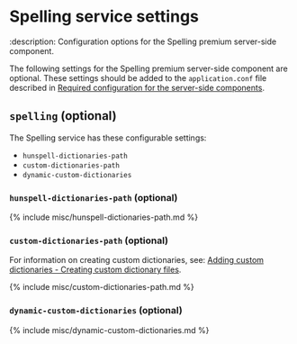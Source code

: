 # Spelling service settings
:description: Configuration options for the Spelling premium server-side component.

The following settings for the Spelling premium server-side component are optional. These settings should be added to the `application.conf` file described in [Required configuration for the server-side components]({{site.baseurl}}/how-to-guides/premium-server-side-guide/configure-server-side-services/configure-required-services/).

## `spelling` (optional)

The Spelling service has these configurable settings:

- `hunspell-dictionaries-path`
- `custom-dictionaries-path`
- `dynamic-custom-dictionaries`

### `hunspell-dictionaries-path` (optional)

{% include misc/hunspell-dictionaries-path.md %}

### `custom-dictionaries-path` (optional)

For information on creating custom dictionaries, see: [Adding custom dictionaries - Creating custom dictionary files]({{site.baseurl}}/plugins-ref/premium/tinymcespellchecker/custom-dictionaries-for-tiny-spellchecker/#creatingcustomdictionaryfiles).

{% include misc/custom-dictionaries-path.md %}

### `dynamic-custom-dictionaries` (optional)

{% include misc/dynamic-custom-dictionaries.md %}
